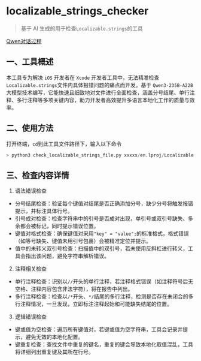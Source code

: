 # localizable_strings_checker

> 基于 AI 生成的用于检查`Localizable.strings`的工具

[Qwen对话过程](https://chat.qwen.ai/s/e2a1ec86-244e-42b1-a336-09f6d9ee3440?fev=0.0.107)

## 一、工具概述

本工具专为解决 `iOS` 开发者在 `Xcode` 开发者工具中，无法精准检查`Localizable.strings`文件内具体报错问题的痛点而开发。基于 `Qwen3-235B-A22B` 大模型技术编写，它能快速且细致地对文件进行全面检查，涵盖分号结尾、单行注释、多行注释等多项关键内容，助力开发者高效提升多语言本地化工作的质量与效率。

## 二、使用方法

打开终端，`cd`到此工具文件路径下，输入以下命令
```py
> python3 check_localizable_strings_file.py xxxxx/en.lproj/Localizable.strings
```

## 三、检查内容详情

1. 语法错误检查
- 分号结尾检查：验证每个键值对结尾是否正确添加分号，缺少分号将触发报错提示，并标注具体行号。
- 引号成对检查：检查字符串中的引号是否成对出现，单引号或双引号缺失、多余都会被标记，同时提示错误位置。
- 键值对格式检查：确保键值对采用`"key" = "value";`的标准格式，格式错误（如等号缺失、键值未用引号包裹）会被精准定位并提示。
- 值中的未转义双引号检查：扫描值中的双引号，若未使用反斜杠进行转义，工具会指出该问题，避免字符串解析错误。

2. 注释相关检查
- 单行注释检查：识别以`//`开头的单行注释，若注释格式错误（如注释符号后无空格、注释内容包含非法字符），将在报告中列出。
- 多行注释检查：检查以`/*`开头、`*/`结尾的多行注释，检测是否存在未闭合的多行注释情况，一旦发现，立即标注注释起始和可能缺失结尾的位置。

3. 逻辑错误检查
- 键或值为空检查：遍历所有键值对，若键或值为空字符串，工具会记录并提示，避免无效的本地化配置。
- 键重复检查：查找文件中重复的键名，重复的键会导致本地化取值混乱，工具将详细列出重复键及其所在行号。

